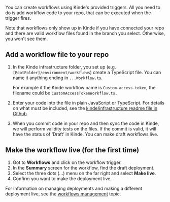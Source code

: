 
You can create workflows using Kinde's provided triggers. All you need to do is add workflow code to your repo, that can be executed when the trigger fires.

Note that workflows only show up in Kinde if you have connected your repo and there are valid workflow files found in the branch you select. Otherwise, you won't see them.

## Add a workflow file to your repo

1. In the Kinde infrastructure folder, you set up (e.g. `[RootFolder]/environment/workflows`) create a TypeScript file. You can name it anything ending in `...Workflow.ts`. 
    
    For example if the Kinde workflow name is `Custom-access-token`, the filename could be `CustomAccessTokenWorkflow.ts.`
    
2. Enter your code into the file in plain JavaScript or TypeScript. For details on what must be included, see the [kinde/infrastructure readme file in Github](https://github.com/kinde-oss/infrastructure).
3. When you commit code in your repo and then sync the code in Kinde, we will perform validity tests on the files. If the commit is valid, it will have the status of ‘Draft’ in Kinde. You can make draft workflows live. 

## Make the workflow live (for the first time)

1. Got to **Workflows** and click on the workflow trigger. 
2. In the **Summary** screen for the workflow, find the draft deployment.
3. Select the three dots (…) menu on the far right and select **Make live**. 
4. Confirm you want to make the deployment live. 

For information on managing deployments and making a different deployment live, see the [workflows management](/workflows/manage-workflows/manage-code-and-deployments/) topic.
